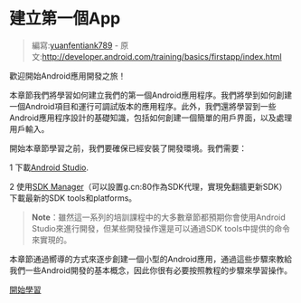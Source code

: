 # 建立第一個App

> 編寫:[yuanfentiank789](https://github.com/yuanfentiank789) - 原文:<http://developer.android.com/training/basics/firstapp/index.html>

歡迎開始Android應用開發之旅！

本章節我們將學習如何建立我們的第一個Android應用程序。我們將學到如何創建一個Android項目和運行可調試版本的應用程序。此外，我們還將學習到一些Android應用程序設計的基礎知識，包括如何創建一個簡單的用戶界面，以及處理用戶輸入。

開始本章節學習之前，我們要確保已經安裝了開發環境。我們需要：

1 下載[Android Studio](http://developer.android.com/sdk/index.html).

2 使用[SDK Manager](http://developer.android.com/tools/help/sdk-manager.html)（可以設置g.cn:80作為SDK代理，實現免翻牆更新SDK）下載最新的SDK tools和platforms。

> **Note**：雖然這一系列的培訓課程中的大多數章節都預期你會使用Android Studio來進行開發，但某些開發操作還是可以通過SDK tools中提供的命令來實現的。

本章節通過嚮導的方式來逐步創建一個小型的Android應用，通過這些步驟來教給我們一些Android開發的基本概念，因此你很有必要按照教程的步驟來學習操作。

[開始學習](creating-project.html)
